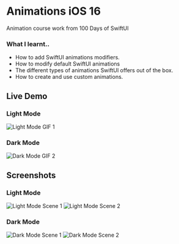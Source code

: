#  Animations iOS 16
Animation course work from 100 Days of SwiftUI 

### What I learnt..
- How to add SwiftUI animations modifiers.
- How to modify default SwiftUI animations
- The different types of animations SwiftUI offers out of the box.
- How to create and use custom animations. 

## Live Demo
### Light Mode
![Light Mode GIF 1](https://github.com/MicahNjeru/Animations-iOS16/blob/main/Gifs/LightModeGif.gif)
### Dark Mode
![Dark Mode GIF 2](https://github.com/MicahNjeru/Animations-iOS16/blob/main/Gifs/DarkModeGif.gif)

## Screenshots
### Light Mode
![Light Mode Scene 1](https://github.com/MicahNjeru/Animations-iOS16/blob/main/Images/4194BADE-EDE7-4DC3-B44C-44A79AAB70B8_4_5005_c.jpeg)
![Light Mode Scene 2](https://github.com/MicahNjeru/Animations-iOS16/blob/main/Images/E15C97D3-EB31-4D8F-AB52-F43900390516_4_5005_c.jpeg)

### Dark Mode
![Dark Mode Scene 1](https://github.com/MicahNjeru/Animations-iOS16/blob/main/Images/8FA954C9-A0E5-4AB0-AF72-4E3AB02CC1B5_4_5005_c.jpeg)
![Dark Mode Scene 2](https://github.com/MicahNjeru/Animations-iOS16/blob/main/Images/52665BFA-0552-4C0F-8C68-26E0B773AA65_4_5005_c.jpeg)

